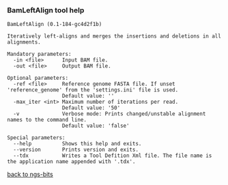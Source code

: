 ### BamLeftAlign tool help
	BamLeftAlign (0.1-184-gc4d2f1b)
	
	Iteratively left-aligns and merges the insertions and deletions in all alignments.
	
	Mandatory parameters:
	  -in <file>      Input BAM file.
	  -out <file>     Output BAM file.
	
	Optional parameters:
	  -ref <file>     Reference genome FASTA file. If unset 'reference_genome' from the 'settings.ini' file is used.
	                  Default value: ''
	  -max_iter <int> Maximum number of iterations per read.
	                  Default value: '50'
	  -v              Verbose mode: Prints changed/unstable alignment names to the command line.
	                  Default value: 'false'
	
	Special parameters:
	  --help          Shows this help and exits.
	  --version       Prints version and exits.
	  --tdx           Writes a Tool Defition Xml file. The file name is the application name appended with '.tdx'.
	
[back to ngs-bits](https://github.com/marc-sturm/ngs-bits)